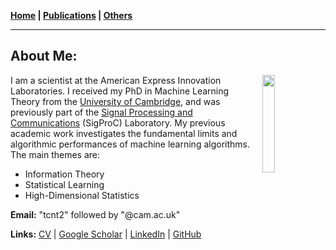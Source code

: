 **[Home](./) \| [Publications](./publications.html) \| [Others](./others.html)**

---

## About Me:

<img align="right" width="20%" height="auto" src="https://nelvintan.github.io/images/profile.jpg">

I am a scientist at the American Express Innovation Laboratories. I received my PhD in Machine Learning Theory from the [University of Cambridge](https://www.cam.ac.uk/), and was previously part of the [Signal Processing and Communications](https://www-sigproc.eng.cam.ac.uk/) (SigProC) Laboratory. My previous academic work investigates the fundamental limits and algorithmic performances of machine learning algorithms. The main themes are:
- Information Theory
- Statistical Learning
- High-Dimensional Statistics

**Email:** "tcnt2" followed by "@cam.ac.uk"

**Links:** [CV](http://nelvintan.github.io/files/CV.pdf) \| [Google Scholar](https://scholar.google.com/citations?user=TNkCP14AAAAJ&hl=en) \| [LinkedIn](https://www.linkedin.com/in/nelvin-tan-290377151/) \| [GitHub](https://github.com/nelvintan)
